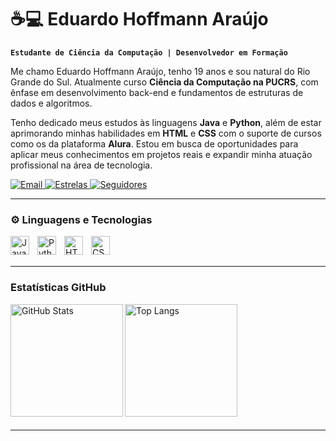 # ☕💻 Eduardo Hoffmann Araújo

**`Estudante de Ciência da Computação | Desenvolvedor em Formação`**

Me chamo Eduardo Hoffmann Araújo, tenho 19 anos e sou natural do Rio Grande do Sul. Atualmente curso **Ciência da Computação na PUCRS**, com ênfase em desenvolvimento back-end e fundamentos de estruturas de dados e algoritmos.

Tenho dedicado meus estudos às linguagens **Java** e **Python**, além de estar aprimorando minhas habilidades em **HTML** e **CSS** com o suporte de cursos como os da plataforma **Alura**. Estou em busca de oportunidades para aplicar meus conhecimentos em projetos reais e expandir minha atuação profissional na área de tecnologia.

<p align="left">
    <a href="mailto:eduardo.hoffmann1010@gmail.com">
        <img 
            alt="Email" 
            title="Entre em contato por email" 
            src="https://img.shields.io/badge/-Email-%23333?style=for-the-badge&logo=gmail&logoColor=white"
        />
    </a>
    <a href="https://github.com/theeduardohoffmann?tab=repositories&sort=stargazers">
        <img 
            alt="Estrelas" 
            title="Total de estrelas GitHub" 
            src="https://custom-icon-badges.demolab.com/github/stars/theeduardohoffmann?color=55960c&style=for-the-badge&labelColor=2c2c2c&logo=star&label=Estrelas"
        />
    </a>
    <a href="https://github.com/theeduardohoffmann?tab=followers">
        <img 
            alt="Seguidores" 
            title="Me siga no GitHub" 
            src="https://custom-icon-badges.demolab.com/github/followers/theeduardohoffmann?color=236ad3&labelColor=2c2c2c&style=for-the-badge&logo=github&label=Seguidores&logoColor=white"
        />
    </a>
</p>

---

### ⚙️ Linguagens e Tecnologias

<img 
    align="left" 
    alt="Java"
    title="Java" 
    width="30px" 
    style="padding-right: 10px;" 
    src="https://cdn.jsdelivr.net/gh/devicons/devicon/icons/java/java-original.svg" 
/>
<img 
    align="left" 
    alt="Python" 
    title="Python"
    width="30px" 
    style="padding-right: 10px;" 
    src="https://cdn.jsdelivr.net/gh/devicons/devicon/icons/python/python-original.svg" 
/>
<img 
    align="left" 
    alt="HTML"
    title="HTML" 
    width="30px" 
    style="padding-right: 10px;" 
    src="https://cdn.jsdelivr.net/gh/devicons/devicon/icons/html5/html5-original.svg" 
/>
<img 
    align="left" 
    alt="CSS" 
    title="CSS"
    width="30px" 
    style="padding-right: 10px;" 
    src="https://cdn.jsdelivr.net/gh/devicons/devicon/icons/css3/css3-original.svg" 
/>

<br/>
<br/>

---

###  Estatísticas GitHub

<p>
  <img 
    align="left" 
    alt="GitHub Stats" 
    height="180" 
    src="https://github-readme-stats.vercel.app/api?username=theeduardohoffmann&show_icons=true&theme=tokyonight&include_all_commits=true&locale=pt-br" 
  />
  <img 
    align="left" 
    alt="Top Langs" 
    height="180" 
    src="https://github-readme-stats.vercel.app/api/top-langs/?username=theeduardohoffmann&theme=tokyonight&layout=compact&custom_title=Tecnologias&langs_count=8" 
  />
</p>

<br/><br/><br/><br/><br/><br/><br/><br/><br/><br/><br/>

---



